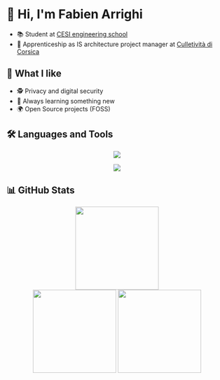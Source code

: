 # 👋 Hi, I'm Fabien Arrighi

- 📚 Student at [CESI engineering school](https://www.cesi.fr/en/)
- 💼 Apprenticeship as IS architecture project manager at [Culletività di Corsica](https://www.linkedin.com/company/isulacorsica/)

## 💯 What I like

- 🕵️ Privacy and digital security
- 🧠 Always learning something new
- 🌍 Open Source projects (FOSS)

## 🛠️ Languages and Tools

<p align="center">
  <a href="https://skillicons.dev">
    <img src="https://skillicons.dev/icons?i=py,php,js,html,css,cpp,powershell&theme=dark" />
  </a>
</p>
<p align="center">
  <a href="https://skillicons.dev">
    <img src="https://skillicons.dev/icons?i=docker,git,mysql,arduino,postman,figma,ai&theme=dark" />
  </a>
</p>

## 📊 GitHub Stats

<div align="center">
  <img src="http://github-profile-summary-cards.vercel.app/api/cards/profile-details?username=arrighi-fabien&theme=github_dark" height="190" />
</div>
<div align="center">
  <img src="http://github-profile-summary-cards.vercel.app/api/cards/repos-per-language?username=arrighi-fabien&theme=github_dark" height="190" />
  <img src="http://github-profile-summary-cards.vercel.app/api/cards/productive-time?username=arrighi-fabien&theme=github_dark&utcOffset=1" height="190" />
</div>
